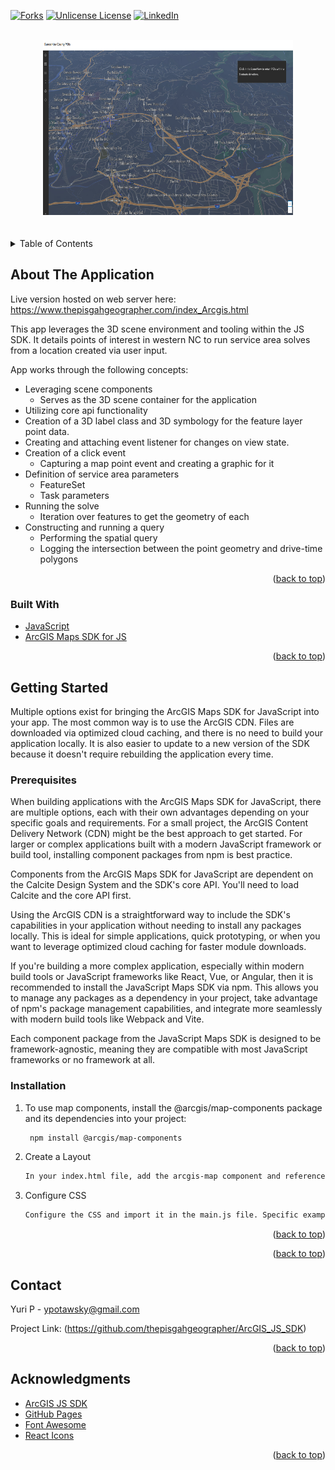 <!-- Improved compatibility of back to top link: See: https://github.com/othneildrew/Best-README-Template/pull/73 -->
<a id="readme-top"></a>
<!--
*** Thanks for checking out the Best-README-Template. If you have a suggestion
*** that would make this better, please fork the repo and create a pull request
*** or simply open an issue with the tag "enhancement".
*** Don't forget to give the project a star!
*** Thanks again! Now go create something AMAZING! :D
-->



<!-- PROJECT SHIELDS -->
<!--
*** I'm using markdown "reference style" links for readability.
*** Reference links are enclosed in brackets [ ] instead of parentheses ( ).
*** See the bottom of this document for the declaration of the reference variables
*** for contributors-url, forks-url, etc. This is an optional, concise syntax you may use.
*** https://www.markdownguide.org/basic-syntax/#reference-style-links
-->

[![Forks][forks-shield]][forks-url]
[![Unlicense License][license-shield]][license-url]
[![LinkedIn][linkedin-shield]][linkedin-url]



<!-- PROJECT LOGO -->
<br />
<div align="center">
  <a href="">
    <img src="WAP.jpg" alt="Logo" width="400" height="280">
  </a>
</div>
<br>
<br>

<!-- TABLE OF CONTENTS -->
<details>
  <summary>Table of Contents</summary>
  <ol>
    <li>
      <a href="#about-the-project">About The App</a>
      <ul>
        <li><a href="#built-with">Built With</a></li>
      </ul>
    </li>
    <li>
      <a href="#getting-started">Getting Started</a>
      <ul>
        <li><a href="#prerequisites">Prerequisites</a></li>
        <li><a href="#installation">Installation</a></li>
      </ul>
    </li>
    <!-- <li><a href="#usage">Usage</a></li> -->
    <!-- <li><a href="#roadmap">Roadmap</a></li>     -->
    <li><a href="#contact">Contact</a></li>
    <li><a href="#acknowledgments">Acknowledgments</a></li>
  </ol>
</details>



<!-- ABOUT THE PROJECT -->
## About The Application

Live version hosted on web server here: https://www.thepisgahgeographer.com/index_Arcgis.html

This app leverages the 3D scene environment and tooling within the JS SDK. It details points of interest in western NC to run service area solves from a location created via user input. 

App works through the following concepts:
* Leveraging scene components
  - Serves as the 3D scene container for the application
* Utilizing core api functionality
* Creation of a 3D label class and 3D symbology for the feature layer point data.
* Creating and attaching event listener for changes on view state.
* Creation of a click event
  - Capturing a map point event and creating a graphic for it
* Definition of service area parameters
  - FeatureSet
  - Task parameters
* Running the solve 
  - Iteration over features to get the geometry of each
* Constructing and running a query
  - Performing the spatial query
  - Logging the intersection between the point geometry and drive-time polygons



<p align="right">(<a href="#readme-top">back to top</a>)</p>


### Built With

* [JavaScript]
* [ArcGIS Maps SDK for JS]

<p align="right">(<a href="#readme-top">back to top</a>)</p>


<!-- GETTING STARTED -->
## Getting Started

Multiple options exist for bringing the ArcGIS Maps SDK for JavaScript into your app. The most common way is to use the ArcGIS CDN. Files are downloaded via optimized cloud caching, and there is no need to build your application locally. It is also easier to update to a new version of the SDK because it doesn't require rebuilding the application every time.

### Prerequisites
When building applications with the ArcGIS Maps SDK for JavaScript, there are multiple options, each with their own advantages depending on your specific goals and requirements. For a small project, the ArcGIS Content Delivery Network (CDN) might be the best approach to get started. For larger or complex applications built with a modern JavaScript framework or build tool, installing component packages from npm is best practice.

Components from the ArcGIS Maps SDK for JavaScript are dependent on the Calcite Design System and the SDK's core API. You'll need to load Calcite and the core API first.

Using the ArcGIS CDN is a straightforward way to include the SDK's capabilities in your application without needing to install any packages locally. This is ideal for simple applications, quick prototyping, or when you want to leverage optimized cloud caching for faster module downloads.

If you're building a more complex application, especially within modern build tools or JavaScript frameworks like React, Vue, or Angular, then it is recommended to install the JavaScript Maps SDK via npm. This allows you to manage any packages as a dependency in your project, take advantage of npm's package management capabilities, and integrate more seamlessly with modern build tools like Webpack and Vite.

Each component package from the JavaScript Maps SDK is designed to be framework-agnostic, meaning they are compatible with most JavaScript frameworks or no framework at all.

### Installation


1. To use map components, install the @arcgis/map-components package and its dependencies into your project:
   ```sh
    npm install @arcgis/map-components
   ```
2. Create a Layout
   ```sh
   In your index.html file, add the arcgis-map component and reference the main.js file. Each component is a custom element that you add to your application using an HTML tag. They work just like any other HTML element such as a <div></div>.
   ```
3. Configure CSS
   ```sh
   Configure the CSS and import it in the main.js file. Specific examples are available for a variety of frameworks and module bundlers in the jsapi-resources GitHub repository.
   ```


<p align="right">(<a href="#readme-top">back to top</a>)</p>



<!-- USAGE EXAMPLES
## Usage

Use this space to show useful examples of how a project can be used. Additional screenshots, code examples and demos work well in this space. You may also link to more resources.

_For more examples, please refer to the [Documentation](https://example.com)_

<p align="right">(<a href="#readme-top">back to top</a>)</p> -->



<!-- ROADMAP
## Roadmap

- [x] Construct Scene View in SDK
- [x] 
- [ ] Add Additional Templates w/ Examples
- [ ] Add "components" document to easily copy & paste sections of the readme -->


<p align="right">(<a href="#readme-top">back to top</a>)</p>

<!-- CONTACT -->
## Contact

Yuri P - ypotawsky@gmail.com

Project Link: (https://github.com/thepisgahgeographer/ArcGIS_JS_SDK)

<p align="right">(<a href="#readme-top">back to top</a>)</p>



<!-- ACKNOWLEDGMENTS -->
## Acknowledgments

* [ArcGIS JS SDK](https://developers.arcgis.com/javascript/latest/) 
* [GitHub Pages](https://pages.github.com)
* [Font Awesome](https://fontawesome.com)
* [React Icons](https://react-icons.github.io/react-icons/search)

<p align="right">(<a href="#readme-top">back to top</a>)</p>



<!-- MARKDOWN LINKS & IMAGES -->
<!-- https://www.markdownguide.org/basic-syntax/#reference-style-links -->
<!-- [contributors-shield]: https://img.shields.io/github/contributors/othneildrew/Best-README-Template.svg?style=for-the-badge
[contributors-url]: https://github.com/othneildrew/Best-README-Template/graphs/contributors -->
[forks-shield]: https://img.shields.io/badge/-FORKS-black.svg?style=for-the-badge&logo=linkedin&colorB=555
[forks-url]: https://github.com/thepisgahgeographer/ArcGIS_JS_SDK/forks

<!-- 
[issues-shield]: https://img.shields.io/github/issues/othneildrew/Best-README-Template.svg?style=for-the-badge
[issues-url]: https://github.com/othneildrew/Best-README-Template/issues -->

[license-shield]: https://img.shields.io/badge/-ACTIONS-black.svg?style=for-the-badge&logo=linkedin&colorB=555
[license-url]: https://github.com/thepisgahgeographer/ArcGIS_JS_SDK/actions/new

[linkedin-shield]: https://img.shields.io/badge/-LinkedIn-black.svg?style=for-the-badge&logo=linkedin&colorB=555

[linkedin-url]: https://www.linkedin.com/in/yuri-potawsky-gis

[product-screenshot]: images/screenshot.png



[JavaScript]: https://developer.mozilla.org/en-US/docs/Web/JavaScript

[ArcGIS Maps SDK for JS]: https://developers.arcgis.com/javascript/latest/

